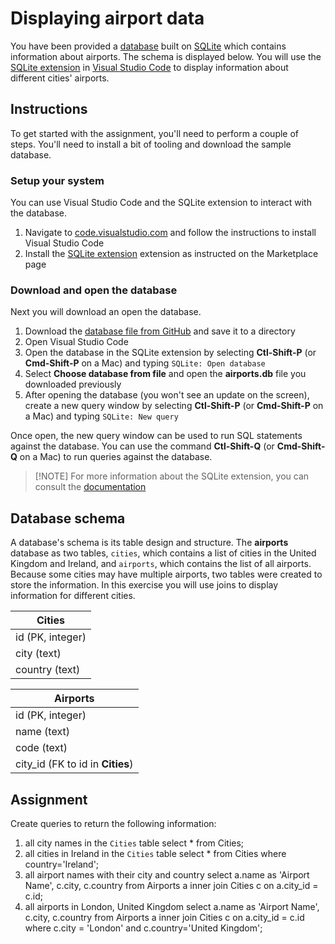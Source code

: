 # Displaying airport data

You have been provided a [database](https://raw.githubusercontent.com/Microsoft/Data-Science-For-Beginners/main/2-Working-With-Data/05-relational-databases/airports.db) built on [SQLite](https://sqlite.org/index.html) which contains information about airports. The schema is displayed below. You will use the [SQLite extension](https://marketplace.visualstudio.com/items?itemName=alexcvzz.vscode-sqlite&WT.mc_id=academic-77958-bethanycheum) in [Visual Studio Code](https://code.visualstudio.com?WT.mc_id=academic-77958-bethanycheum) to display information about different cities' airports.

## Instructions

To get started with the assignment, you'll need to perform a couple of steps. You'll need to install a bit of tooling and download the sample database.

### Setup your system

You can use Visual Studio Code and the SQLite extension to interact with the database.

1. Navigate to [code.visualstudio.com](https://code.visualstudio.com?WT.mc_id=academic-77958-bethanycheum) and follow the instructions to install Visual Studio Code
1. Install the [SQLite extension](https://marketplace.visualstudio.com/items?itemName=alexcvzz.vscode-sqlite&WT.mc_id=academic-77958-bethanycheum) extension as instructed on the Marketplace page

### Download and open the database

Next you will download an open the database.

1. Download the [database file from GitHub](https://raw.githubusercontent.com/Microsoft/Data-Science-For-Beginners/main/2-Working-With-Data/05-relational-databases/airports.db) and save it to a directory
1. Open Visual Studio Code
1. Open the database in the SQLite extension by selecting **Ctl-Shift-P** (or **Cmd-Shift-P** on a Mac) and typing `SQLite: Open database`
1. Select **Choose database from file** and open the **airports.db** file you downloaded previously
1. After opening the database (you won't see an update on the screen), create a new query window by selecting **Ctl-Shift-P** (or **Cmd-Shift-P** on a Mac) and typing `SQLite: New query`

Once open, the new query window can be used to run SQL statements against the database. You can use the command **Ctl-Shift-Q** (or **Cmd-Shift-Q** on a Mac) to run queries against the database.

> [!NOTE] For more information about the SQLite extension, you can consult the [documentation](https://marketplace.visualstudio.com/items?itemName=alexcvzz.vscode-sqlite&WT.mc_id=academic-77958-bethanycheum)

## Database schema

A database's schema is its table design and structure. The **airports** database as two tables, `cities`, which contains a list of cities in the United Kingdom and Ireland, and `airports`, which contains the list of all airports. Because some cities may have multiple airports, two tables were created to store the information. In this exercise you will use joins to display information for different cities.

| Cities           |
| ---------------- |
| id (PK, integer) |
| city (text)      |
| country (text)   |

| Airports                         |
| -------------------------------- |
| id (PK, integer)                 |
| name (text)                      |
| code (text)                      |
| city_id (FK to id in **Cities**) |

## Assignment

Create queries to return the following information:

1. all city names in the `Cities` table
 select * from Cities;  
1. all cities in Ireland in the `Cities` table
 select * from Cities where country='Ireland';  
1. all airport names with their city and country
select a.name as 'Airport Name', c.city, c.country from Airports a inner join Cities c on a.city_id = c.id;  
1. all airports in London, United Kingdom
select a.name as 'Airport Name', c.city, c.country from Airports a inner join Cities c on a.city_id = c.id
where c.city = 'London' and c.country='United Kingdom';  
